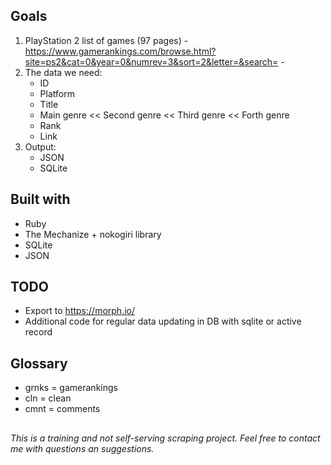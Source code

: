 ## Goals
1. PlayStation 2 list of games (97 pages) - https://www.gamerankings.com/browse.html?site=ps2&cat=0&year=0&numrev=3&sort=2&letter=&search= - 
2. The data we need:
    * ID
    * Platform
    * Title
    * Main genre << Second genre << Third genre << Forth genre
    * Rank
    * Link
3. Output:
    * JSON
    * SQLite

## Built with
* Ruby
* The Mechanize + nokogiri library
* SQLite
* JSON

## TODO
* Export to https://morph.io/
* Additional code for regular data updating in DB with sqlite or active record


## Glossary
* grnks = gamerankings
* cln = clean
* cmnt = comments

##
_This is a training and not self-serving scraping project. Feel free to contact me with questions an suggestions._
